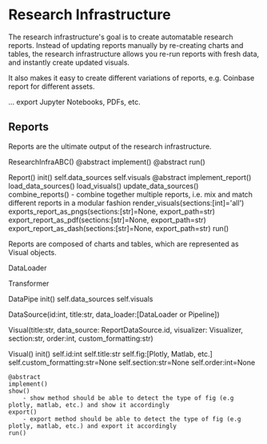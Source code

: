# Research Infrastructure

The research infrastructure's goal is to create automatable research reports. Instead of updating reports manually by re-creating charts and tables, the research infrastructure allows you re-run reports with fresh data, and instantly create updated visuals.

It also makes it easy to create different variations of reports, e.g. Coinbase report for different assets.

... export Jupyter Notebooks, PDFs, etc. 

## Reports

Reports are the ultimate output of the research infrastructure.

ResearchInfraABC()
    @abstract
    implement()
    @abstract
    run()

Report()
    init()
        self.data_sources
        self.visuals
    @abstract
    implement_report()
        load_data_sources()
        load_visuals()
    update_data_sources()
    combine_reports()
        - combine together multiple reports, i.e. mix and match different reports in a modular fashion
    render_visuals(sections:[int]='all')
    exports_report_as_pngs(sections:[str]=None, export_path=str)
    export_report_as_pdf(sections:[str]=None, export_path=str)
    export_report_as_dash(sections:[str]=None, export_path=str)
    run()

Reports are composed of charts and tables, which are represented as Visual objects.

DataLoader

Transformer

DataPipe
    init()
        self.data_sources
        self.visuals

DataSource(id:int, title:str, data_loader:[DataLoader or Pipeline])

Visual(title:str, data_source: ReportDataSource.id, visualizer: Visualizer, section:str, order:int, custom_formatting:str)

Visual()
    init()
        self.id:int
        self.title:str
        self.fig:[Plotly, Matlab, etc.]
        self.custom_formatting:str=None
        self.section:str=None
        self.order:int=None

    @abstract
    implement()
    show()
        - show method should be able to detect the type of fig (e.g plotly, matlab, etc.) and show it accordingly
    export()
        - export method should be able to detect the type of fig (e.g plotly, matlab, etc.) and export it accordingly
    run()